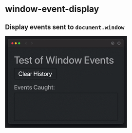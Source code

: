 # window-event-display

Display events sent to `document.window`
---

![Test of Window Events](media/windowevents-dynamic-400x300.gif)


